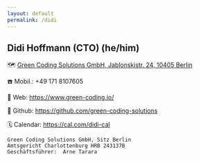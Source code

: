 ```yaml
---
layout: default
permalink: /didi
---
```


## Didi Hoffmann (CTO) (he/him)

🗺️ [Green Coding Solutions GmbH, Jablonskistr. 24, 10405 Berlin](https://www.openstreetmap.org/node/1728258889)

☎️ Mobil.: +49 171 8107605

🛜 Web: https://www.green-coding.io/

📑 Github: https://github.com/green-coding-solutions

🗓️ Calendar: https://cal.com/didi-cal

```
Green Coding Solutions GmbH, Sitz Berlin
Amtsgericht Charlottenburg HRB 243137B
Geschäftsführer:  Arne Tarara
```
